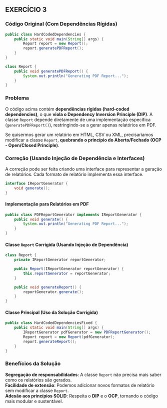 ## **EXERCÍCIO 3**

### **Código Original (Com Dependências Rígidas)**
```java
public class HardCodedDependencies {
    public static void main(String[] args) {
        Report report = new Report();
        report.generatePDFReport();
    }
}

class Report {
    public void generatePDFReport() {
        System.out.println("Generating PDF Report...");
    }
}
```

### **Problema**
O código acima contém **dependências rígidas (hard-coded dependencies)**, o que **viola o Dependency Inversion Principle (DIP)**. A classe `Report` depende diretamente de uma implementação específica (`generatePDFReport()`), restringindo-se a gerar apenas relatórios em PDF.

Se quisermos gerar um relatório em HTML, CSV ou XML, precisaríamos modificar a classe `Report`, **quebrando o princípio do Aberto/Fechado (OCP - Open/Closed Principle)**.

### **Correção (Usando Injeção de Dependência e Interfaces)**
A correção pode ser feita criando uma interface para representar a geração de relatórios. Cada formato de relatório implementa essa interface.

```java
interface IReportGenerator {
    void generate();
}
```

#### **Implementação para Relatórios em PDF**
```java
public class PDFReportGenerator implements IReportGenerator {
    public void generate() {
        System.out.println("Generating PDF Report...");
    }
}
```

#### **Classe `Report` Corrigida (Usando Injeção de Dependência)**
```java
class Report {
    private IReportGenerator reportGenerator;

    public Report(IReportGenerator reportGenerator) {
        this.reportGenerator = reportGenerator;
    }

    public void generateReport() {
        reportGenerator.generate();
    }
}
```

#### **Classe Principal (Uso da Solução Corrigida)**
```java
public class HardCodedDependenciesFixed {
    public static void main(String[] args) {
        IReportGenerator pdfGenerator = new PDFReportGenerator();
        Report report = new Report(pdfGenerator);
        report.generateReport();
    }
}
```

### **Benefícios da Solução**
**Segregação de responsabilidades**: A classe `Report` não precisa mais saber como os relatórios são gerados.  
**Facilidade de extensão**: Podemos adicionar novos formatos de relatório sem modificar a classe `Report`.  
**Adesão aos princípios SOLID**: Respeita o **DIP** e o **OCP**, tornando o código mais modular e sustentável.
